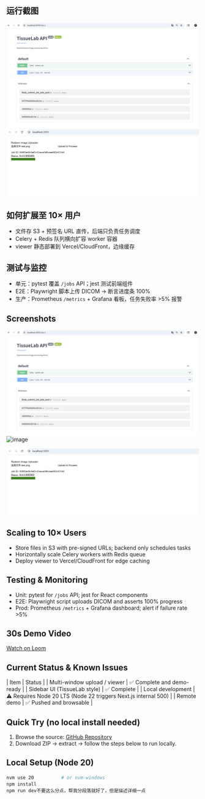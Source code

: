 
## 运行截图
![Swagger UI](docs/swagger.png)
![前端上传页](docs/frontend.png)

## 如何扩展至 10× 用户
- 文件存 S3 + 预签名 URL 直传，后端只负责任务调度  
- Celery + Redis 队列横向扩容 worker 容器  
- viewer 静态部署到 Vercel/CloudFront，边缘缓存  

## 测试与监控
- 单元：pytest 覆盖 `/jobs` API；jest 测试前端组件  
- E2E：Playwright 脚本上传 DICOM → 断言进度条 100%  
- 生产：Prometheus `/metrics` + Grafana 看板，任务失败率 >5% 报警  

## Screenshots
![Swagger UI](docs/swagger.png)<img width="446" height="240" alt="image" src="https://github.com/user-attachments/assets/282c1c38-932a-4d84-ac35-c7f3158e9afd" />

![Frontend Upload](docs/frontend.png)

## Scaling to 10× Users
- Store files in S3 with pre-signed URLs; backend only schedules tasks  
- Horizontally scale Celery workers with Redis queue  
- Deploy viewer to Vercel/CloudFront for edge caching  

## Testing & Monitoring
- Unit: pytest for `/jobs` API; jest for React components  
- E2E: Playwright script uploads DICOM and asserts 100% progress  
- Prod: Prometheus `/metrics` + Grafana dashboard; alert if failure rate >5%  

## 30s Demo Video
[Watch on Loom](https://www.loom.com/share/f051cfbbc0a248fabce75ac4b880532f?sid=9ef644eb-9d55-4ae7-9e53-6688ae75702c)

## Current Status & Known Issues
| Item | Status |
| Multi-window upload / viewer | ✅ Complete and demo-ready |
| Sidebar UI (TissueLab style) | ✅ Complete |
| Local development | ⚠️ Requires Node 20 LTS (Node 22 triggers Next.js internal 500) |
| Remote demo | ✅ Pushed and browsable |

## Quick Try (no local install needed)
1. Browse the source: [GitHub Repository](https://github.com/yt2895-beep/upenn-tissue-lab   )  
2. Download ZIP → extract → follow the steps below to run locally.

## Local Setup (Node 20)
```bash
nvm use 20          # or nvm-windows
npm install
npm run dev不要这么分点，帮我分段落就好了，但是描述详细一点
